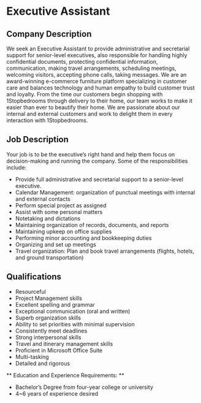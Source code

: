 # Executive Assistant

## Company Description
We seek an Executive Assistant to provide administrative and secretarial support for senior-level executives, also responsible for handling highly confidential documents, protecting confidential information, communication, making travel arrangements, scheduling meetings, welcoming visitors, accepting phone calls, taking messages.
We are an award-winning e-commerce furniture platform specializing in customer care and balances technology and human empathy to build customer trust and loyalty. From the time our customers begin shopping with 1Stopbedrooms through delivery to their home, our team works to make it easier than ever to beautify their home. We are passionate about our internal and external customers and work to delight them in every interaction with 1Stopbedrooms.

## Job Description
Your job is to be the executive’s right hand and help them focus on decision-making and running the company. Some of the responsibilities include:
- Provide full administrative and secretarial support to a senior-level executive.
- Calendar Management: organization of punctual meetings with internal and external contacts
- Perform special project as assigned
- Assist with some personal matters
- Notetaking and dictations
- Maintaining organization of records, documents, and reports
- Maintaining upkeep on office supplies
- Performing minor accounting and bookkeeping duties
- Organizing and set up meetings
- Travel organization: Plan and book travel arrangements (flights, hotels, and ground transportation)

## Qualifications
- Resourceful
- Project Management skills
- Excellent spelling and grammar
- Exceptional communication (oral and written)
- Superb organization skills
- Ability to set priorities with minimal supervision
- Consistently meet deadlines
- Strong interpersonal skills
- Travel and itinerary management skills
- Proficient in Microsoft Office Suite
- Multi-tasking
- Detailed and rigorous

** Education and Experience Requirements: **
- Bachelor’s Degree from four-year college or university
- 4~6 years of experience desired